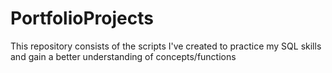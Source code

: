 # PortfolioProjects

This repository consists of the scripts I've created to practice my SQL skills and gain a better understanding of concepts/functions 
